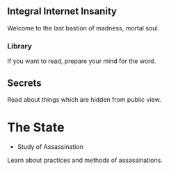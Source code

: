 ## Integral Internet Insanity
Welcome to the last bastion of madness, mortal soul.


### Library
If you want to read, prepare your mind for the word.

## Secrets
Read about things which are hidden from public view.

# The State

- Study of Assassination

Learn about practices and methods of assassinations.
